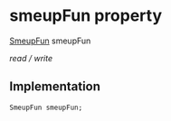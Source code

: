 


# smeupFun property






[SmeupFun](../../smeup_models_smeup_fun/SmeupFun-class.md) smeupFun
  
_read / write_






## Implementation

```dart
SmeupFun smeupFun;


```







